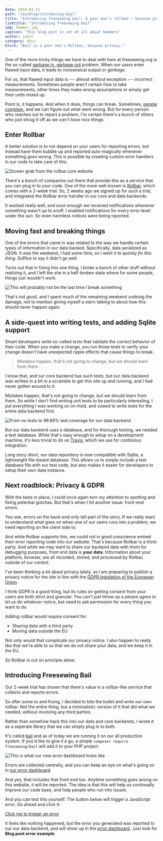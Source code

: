 ```yaml
---
date: 2018-01-21
path: "/en/blog/introducing-bail"
title: "Introducing freesewing bail: A poor man's rollbar — because privacy"
linktitle: "Introducing freesewing bail"
img: hammer.jpg
caption: "This blog post is not at all about hammers"
author: joost
category: docs
blurb: "Bail is a poor man's Rollbar, because privacy."
---
```


One of the more tricky things we have to deal with here at freesewing.org is the so-called [garbage in, garbage out](https://en.wikipedia.org/wiki/Garbage_in,_garbage_out) problem. When our users enter flawed input data, it leads to nonsensical output or *garbage*.

For us, that flawed input data is \--- almost without exception \--- incorrect measurements. Sometimes people aren't certain how to take measurements, other times they make wrong assumptions or simply get their units mixed up.

Point is, it happens. And when it does, things can break. Sometimes, [people](https://github.com/freesewing/site/issues/246) [complain](https://github.com/freesewing/site/issues/194), and we can figure out what went wrong. But for every person who reaches out to report a problem, I'm certain there's a bunch of others who just shrug it off as *we can't have nice things*.

## Enter Rollbar

A better solution is to not depend on your users for reporting errors, but instead have them bubble up and reported auto-magically whenever something goes wrong. This is possible by creating custom error handlers in our code to take care of this.

![Screen grab from the rollbar.com website](rollbar.png)

There's a bunch of companies out there that provide this as a service that you can plug in to your code. One of the more well-known is [Rollbar](https://rollbar.com/), which comes with a 2-week trial. So, 2 weeks ago we signed up for such a trial, and integrated the Rollbar error handler in our core and data backends.

It worked really well, and soon enough we received notifications whenever something wasn't up to snuff. I enabled notifications for every error level under the sun. So even harmless notices were being reported.

## Moving fast and breaking things

One of the errors that came in was related to the way we handle certain types of information in our data backed. Specifically, data serialized as JSON. It was the weekend, I had some time, so I went it to *quickly fix this thing*. Suffice to say it didn't go well.

Turns out that in fixing this one thing, I broke a bunch of other stuff without realizing it, and I left the site in a half-broken state where for some people, things just wouldn't work.

![This will probably not be the last time I break something](giphy.gif)

That's not good, and I spent much of the remaining weekend undoing the damage, not to mention giving myself a stern talking to about how this should never happen again.

## A side-quest into writing tests, and adding Sqlite support

Smart developers write so-called *tests* that validate the correct behavior of their code. When you make a change, you run those tests to verify your change doesn't have unexpected ripple effects that cause things to break.

> Mistakes happen, that's not going to change, but we should learn from them.

I know that, and our core backend has such tests, but our data backend was written in a bit in a scramble to get this site up and running, and I had never gotten around to it.

Mistakes happen, that's not going to change, but we should learn from them. So while I don't find writing unit tests to be particularly interesting, I put everything I was working on on-hold, and vowed to write tests for the entire data backend first.

![From no tests to 99.88% test coverage for our data backend](coverage.png)

But our data backend uses a database, and for thorough testing, we needed a test database. While that's easy enough to setup on a development machine, it's less trivial to do on [Travis](https://travis-ci.org/), which we use for continious integration.

Long story short, our data repository is now compatible with Sqlite, a lightweight file-based database. This allows us to simply include a test database file with our test code, but also makes it easier for developers to setup their own data instance.

## Next roadblock: Privacy & GDPR

With the tests in place, I could once again turn my attention to spotting and fixing potential gotchas. But that's when I hit another issue: front-end errors.

You see, errors on the back-end only tell part of the story. If we really want to understand what goes on when one of our users runs into a problem, we need reporting on the client side to.

And while Rollbar supports this, we could not in good conscience embed their error reporting code into our website. That's because Rollbar is a third-party. And while we may want to share our backend data with them for debugging purposes, front end data is **your data**. Information about your platform, browser, are all recorded, stored, and processed by Rollbar, outside of our control.

I've been thinking a lot about privacy lately, as I am preparing to publish a privacy notice for the site in line with the [GDPR legislation of the European Union](https://en.wikipedia.org/wiki/General_Data_Protection_Regulation).

I think GDPR is a good thing, but its rules on getting consent from your users are both strict and granular. You can't just throw up a *please agree to let us do whatever* notice, but need to ask permission for every thing you want to do.

Adding rollbar would require consent for:

- Sharing data with a third party
- Moving data outside the EU

Not only would that complicate our privacy notice. I also happen to really like that we're able to so that we do not share your data, and we keep it in the EU.

So Rollbar is out on principle alone.

## Introducing Freesewing Bail

Our 2-week trial has shown that there's value in a rollbar-like service that collects and reports errors.

So after some to and froing, I decided to bite the bullet and write our own rollbar. Not the entire thing, but a minimalistic version of it that did what we needed, without involving any third parties.

Rather than somehow hack this into our data and core backends, I wrote it as a seperate library that we can simply plug in to both.

It's called [bail](https://github.com/freesewing/bail) and as of today we are running it on our all production system. If you'd like to give it a go, a simple `composer require freesewing/bail` will add it to your PHP project.

![This is what our new error dashboard looks like](dashboard.png)

Errors are collected centrally, and you can keep an eye on what's going on in [our error dashboard](/errors).

And yes, that includes that front end too. Anytime something goes wrong on this website, it will be reported. The idea is that this will help us continually improve our code base, and help people who run into issues.

And you can test this yourself. The button below will trigger a JavaScript error. Go ahead and click it:

<p class="text-center mt-5 mb-5"><a href="#" class="btn btn-lg btn-primary" onclick="event.preventDefault(); throw 'Blog post error example';">Click me to trigger an error</a></p>

It feels like nothing happened, but the error you generated was reported to our our data backend, and will show up in the [error dashboard](/errors). Just look for **Blog post error example**.